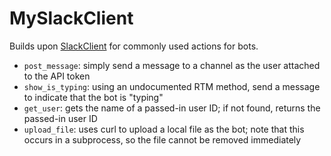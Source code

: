 # MySlackClient
Builds upon [SlackClient](https://github.com/slackhq/python-slackclient) for commonly used actions for bots.

* `post_message`: simply send a message to a channel as the user attached to the API token
* `show_is_typing`: using an undocumented RTM method, send a message to indicate that the bot is "typing"
* `get_user`: gets the name of a passed-in user ID; if not found, returns the passed-in user ID
* `upload_file`: uses curl to upload a local file as the bot; note that this occurs in a subprocess, so the file cannot be removed immediately
